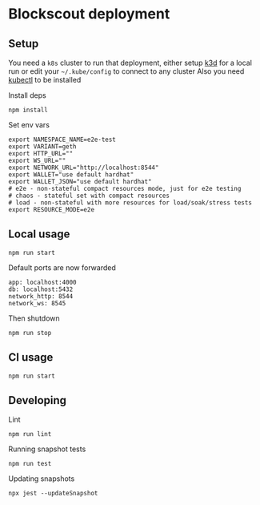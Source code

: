 # Blockscout deployment

## Setup
You need a `k8s` cluster to run that deployment, either setup [k3d](k3d.md) for a local run or edit your `~/.kube/config` to connect to any cluster
Also you need [kubectl](https://kubernetes.io/docs/tasks/tools/) to be installed

Install deps
```
npm install
```
Set env vars
```
export NAMESPACE_NAME=e2e-test
export VARIANT=geth
export HTTP_URL=""
export WS_URL=""
export NETWORK_URL="http://localhost:8544"
export WALLET="use default hardhat"
export WALLET_JSON="use default hardhat"
# e2e - non-stateful compact resources mode, just for e2e testing
# chaos - stateful set with compact resources
# load - non-stateful with more resources for load/soak/stress tests
export RESOURCE_MODE=e2e
```
## Local usage
```
npm run start
```
Default ports are now forwarded
```
app: localhost:4000
db: localhost:5432
network_http: 8544
network_ws: 8545
```
Then shutdown
```
npm run stop
```
## CI usage
```
npm run start
```
## Developing
Lint
```
npm run lint
```
Running snapshot tests
```
npm run test
```
Updating snapshots
```
npx jest --updateSnapshot
```
